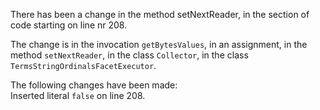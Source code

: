 There has been a change in the method setNextReader, in the section of code starting on line nr 208.
  
The change is in the invocation ```getBytesValues```, in an assignment, in the method ```setNextReader```, in the class ```Collector```, in the class ```TermsStringOrdinalsFacetExecutor```.
  
The following changes have been made:  
Inserted literal ```false``` on line 208.  
